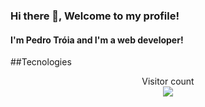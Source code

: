 ### Hi there 👋, Welcome to my profile!
#### I'm Pedro Tróia and I'm a web developer!


##Tecnologies


<p align="center"> 
  Visitor count<br>
  <img src="https://profile-counter.glitch.me/XxTroiaxX/count.svg" />
</p>
